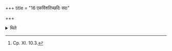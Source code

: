+++
title = "16 एकविंशतिच्छदिः सदः"

+++

<details><summary>थिते</summary>

16. The Sadas should be having twenty-one roofs.[^1]  

[^1]: Cp. XI. 10.3. 
</details>
